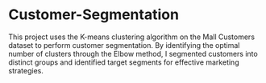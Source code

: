 # Customer-Segmentation
This project uses the K-means clustering algorithm on the Mall Customers dataset to perform customer segmentation. By identifying the optimal number of clusters through the Elbow method, I segmented customers into distinct groups and identified target segments for effective marketing strategies.
